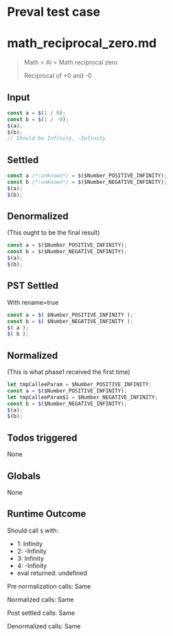 # Preval test case

# math_reciprocal_zero.md

> Math > Ai > Math reciprocal zero
>
> Reciprocal of +0 and -0

## Input

`````js filename=intro
const a = $(1 / 0);
const b = $(1 / -0);
$(a);
$(b);
// Should be Infinity, -Infinity
`````


## Settled


`````js filename=intro
const a /*:unknown*/ = $($Number_POSITIVE_INFINITY);
const b /*:unknown*/ = $($Number_NEGATIVE_INFINITY);
$(a);
$(b);
`````


## Denormalized
(This ought to be the final result)

`````js filename=intro
const a = $($Number_POSITIVE_INFINITY);
const b = $($Number_NEGATIVE_INFINITY);
$(a);
$(b);
`````


## PST Settled
With rename=true

`````js filename=intro
const a = $( $Number_POSITIVE_INFINITY );
const b = $( $Number_NEGATIVE_INFINITY );
$( a );
$( b );
`````


## Normalized
(This is what phase1 received the first time)

`````js filename=intro
let tmpCalleeParam = $Number_POSITIVE_INFINITY;
const a = $($Number_POSITIVE_INFINITY);
let tmpCalleeParam$1 = $Number_NEGATIVE_INFINITY;
const b = $($Number_NEGATIVE_INFINITY);
$(a);
$(b);
`````


## Todos triggered


None


## Globals


None


## Runtime Outcome


Should call `$` with:
 - 1: Infinity
 - 2: -Infinity
 - 3: Infinity
 - 4: -Infinity
 - eval returned: undefined

Pre normalization calls: Same

Normalized calls: Same

Post settled calls: Same

Denormalized calls: Same
